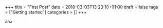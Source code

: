 +++
title = "First Post"
date = 2018-03-03T13:23:10+01:00
draft = false
tags = ["Getting started"]
categories = []
+++

aaa